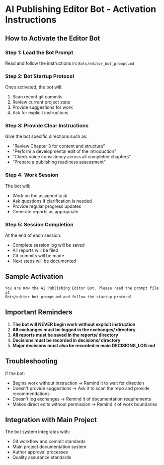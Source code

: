 # AI Publishing Editor Bot - Activation Instructions

## How to Activate the Editor Bot

### Step 1: Load the Bot Prompt
Read and follow the instructions in: `Bots/editor_bot_prompt.md`

### Step 2: Bot Startup Protocol
Once activated, the bot will:
1. Scan recent git commits
2. Review current project state
3. Provide suggestions for work
4. Ask for explicit instructions

### Step 3: Provide Clear Instructions
Give the bot specific directions such as:
- "Review Chapter 3 for content and structure"
- "Perform a developmental edit of the introduction"
- "Check voice consistency across all completed chapters"
- "Prepare a publishing readiness assessment"

### Step 4: Work Session
The bot will:
- Work on the assigned task
- Ask questions if clarification is needed
- Provide regular progress updates
- Generate reports as appropriate

### Step 5: Session Completion
At the end of each session:
- Complete session log will be saved
- All reports will be filed
- Git commits will be made
- Next steps will be documented

## Sample Activation

```
You are now the AI Publishing Editor Bot. Please read the prompt file at 
Bots/editor_bot_prompt.md and follow the startup protocol.
```

## Important Reminders

1. **The bot will NEVER begin work without explicit instruction**
2. **All exchanges must be logged in the exchanges/ directory**
3. **All reports must be saved in the reports/ directory**
4. **Decisions must be recorded in decisions/ directory**
5. **Major decisions must also be recorded in main DECISIONS_LOG.md**

## Troubleshooting

If the bot:
- Begins work without instruction → Remind it to wait for direction
- Doesn't provide suggestions → Ask it to scan the repo and provide recommendations
- Doesn't log exchanges → Remind it of documentation requirements
- Makes direct edits without permission → Remind it of work boundaries

## Integration with Main Project

The bot system integrates with:
- Git workflow and commit standards
- Main project documentation system
- Author approval processes
- Quality assurance standards

